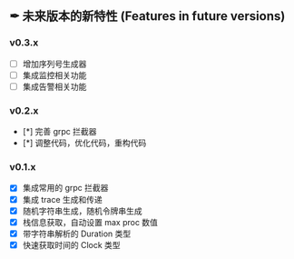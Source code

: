 ## ✒ 未来版本的新特性 (Features in future versions)

### v0.3.x

* [ ] 增加序列号生成器
* [ ] 集成监控相关功能
* [ ] 集成告警相关功能

### v0.2.x

* [*] 完善 grpc 拦截器
* [*] 调整代码，优化代码，重构代码

### v0.1.x

* [x] 集成常用的 grpc 拦截器
* [x] 集成 trace 生成和传递
* [x] 随机字符串生成，随机令牌串生成
* [x] 栈信息获取，自动设置 max proc 数值
* [x] 带字符串解析的 Duration 类型
* [x] 快速获取时间的 Clock 类型